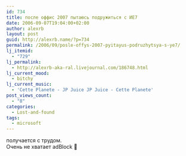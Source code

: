 ```yaml
---
id: 734
title: после оффис 2007 пытаюсь подружиться с ИЕ7
date: 2006-09-07T19:04:00+02:00
author: alexrb
layout: post
guid: http://alexrb.name/?p=734
permalink: /2006/09/posle-offys-2007-pyitayus-podruzhytsya-s-ye7/
lj_itemid:
  - "729"
lj_permalink:
  - http://alexrb-aka-ral.livejournal.com/186748.html
lj_current_mood:
  - bitchy
lj_current_music:
  - 'Cette Planete - JP Juice JP Juice - Cette Planete'
post_views_count:
  - "8"
categories:
  - Lost-and-found
tags:
  - microsoft
---
```

получается с трудом.  
Очень не хватает adBlock 🙁